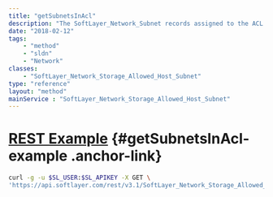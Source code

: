 ```yaml
---
title: "getSubnetsInAcl"
description: "The SoftLayer_Network_Subnet records assigned to the ACL for this allowed host."
date: "2018-02-12"
tags:
    - "method"
    - "sldn"
    - "Network"
classes:
    - "SoftLayer_Network_Storage_Allowed_Host_Subnet"
type: "reference"
layout: "method"
mainService : "SoftLayer_Network_Storage_Allowed_Host_Subnet"
---
```


# [REST Example](#getSubnetsInAcl-example) <a href="/article/rest/"><i class="fas fa-question"></i></a> {#getSubnetsInAcl-example .anchor-link} 
```bash
curl -g -u $SL_USER:$SL_APIKEY -X GET \
'https://api.softlayer.com/rest/v3.1/SoftLayer_Network_Storage_Allowed_Host_Subnet/{SoftLayer_Network_Storage_Allowed_Host_SubnetID}/getSubnetsInAcl'
```
